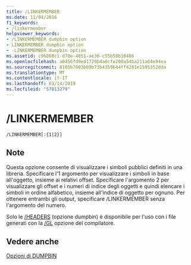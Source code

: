```yaml
---
title: /LINKERMEMBER
ms.date: 11/04/2016
f1_keywords:
- /linkermember
helpviewer_keywords:
- /LINKERMEMBER dumpbin option
- LINKERMEMBER dumpbin option
- -LINKERMEMBER dumpbin option
ms.assetid: c96868c1-d70e-4651-ae36-c55b58b16406
ms.openlocfilehash: a0456fd9ed1729b4a6cfa200a54ba211a64e94ea
ms.sourcegitcommit: 8105b7003b89b73b4359644ff4281e1595352dda
ms.translationtype: MT
ms.contentlocale: it-IT
ms.lasthandoff: 03/14/2019
ms.locfileid: "57813279"
---
```

# <a name="linkermember"></a>/LINKERMEMBER

```
/LINKERMEMBER[:{1|2}]
```

## <a name="remarks"></a>Note

Questa opzione consente di visualizzare i simboli pubblici definiti in una libreria. Specificare l'1 argomento per visualizzare i simboli in base all'oggetto, insieme ai relativi offset. Specificare l'argomento 2 per visualizzare gli offset e i numeri di indice degli oggetti e quindi elencare i simboli in ordine alfabetico, insieme all'indice di oggetto per ognuno. Per ottenere entrambi gli output, specificare /LINKERMEMBER senza l'argomento del numero.

Solo le [/HEADERS](headers.md) (opzione dumpbin) è disponibile per l'uso con i file generati con la [/GL](gl-whole-program-optimization.md) opzione del compilatore.

## <a name="see-also"></a>Vedere anche

[Opzioni di DUMPBIN](dumpbin-options.md)
